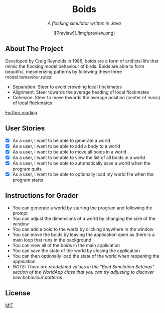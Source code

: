 <h1 align=center>Boids</h1>
<p align=center><i>A flocking simulator written in Java</i></p>
<p align=center>![Preview](./img/preview.png)</p>

## About The Project

Developed by Craig Reynolds in 1986, boids are a form of artificial life that mimic the flocking model.behaviour of birds. Boids are able to form beautiful, mesmerizing patterns by following these three model.behaviour.rules: 
- Separation: Steer to avoid crowding local flockmates
- Alignment: Steer towards the average heading of local flockmates
- Cohesion: Steer to move towards the average position (center of mass) of local flockmates

[Further reading](https://en.wikipedia.org/wiki/Boids)

## User Stories

- [x] As a user, I want to be able to generate a world
- [x] As a user, I want to be able to add a body to a world
- [x] As a user, I want to be able to move all boids in a world
- [x] As a user, I want to be able to view the list of all boids in a world
- [x] As a user, I want to be able to automatically save a world when the program quits
- [x] As a user, I want to be able to optionally load my world file when the program starts

## Instructions for Grader

- You can generate a world by starting the program and following the prompt
- You can adjust the dimensions of a world by changing the size of the window
- You can add a boid to the world by clicking anywhere in the window
- You can move the boids by leaving the application open as there is a main loop that runs in the background
- You can view all of the boids in the main application
- You can save the state of the world by closing the application
- You can then optionally load the state of the world when reopening the application
- *NOTE: There are predefined values in the "Boid Simulation Settings" section of the WorldApp class that you can try adjusting to discover new behaviour patterns*

## License
[MIT](https://choosealicense.com/licenses/mit/)
